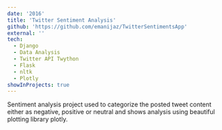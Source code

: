 ```yaml
---
date: '2016'
title: 'Twitter Sentiment Analysis'
github: 'https://github.com/emanijaz/TwitterSentimentsApp'
external: ''
tech:
  - Django
  - Data Analysis
  - Twitter API Twython
  - Flask
  - nltk
  - Plotly
showInProjects: true
---
```


Sentiment analysis project used to categorize the posted tweet content either as negative, positive or neutral and shows analysis using beautiful plotting library plotly.
